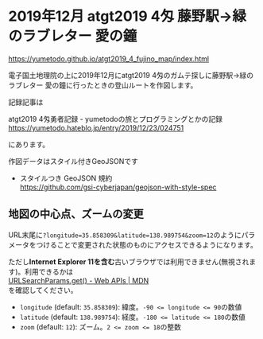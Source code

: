 # 2019年12月 atgt2019 4匁 藤野駅→緑のラブレター 愛の鐘

https://yumetodo.github.io/atgt2019_4_fujino_map/index.html

電子国土地理院の上に2019年12月にatgt2019 4匁のガムテ探しに藤野駅→緑のラブレター 愛の鐘に行ったときの登山ルートを作図します。

記録記事は

atgt2019 4匁勇者記録 - yumetodoの旅とプログラミングとかの記録
https://yumetodo.hateblo.jp/entry/2019/12/23/024751

にあります。

作図データはスタイル付きGeoJSONです

- スタイルつき GeoJSON 規約  
https://github.com/gsi-cyberjapan/geojson-with-style-spec

## 地図の中心点、ズームの変更

URL末尾に`?longitude=35.858309&latitude=138.989754&zoom=12`のようにパラメータをつけることで変更された状態のものにアクセスできるようになります。

ただし**Internet Explorer 11を含む**古いブラウザでは利用できません(無視されます)。利用できるかは  
[URLSearchParams.get() - Web APIs | MDN](https://developer.mozilla.org/en-US/docs/Web/API/URLSearchParams/get#Browser_compatibility)  
を確認してください。

- `longitude` (default: `35.858309`): 緯度。`-90 <= longitude <= 90`の数値
- `latitude` (default: `138.989754`): 経度。`-180 <= latitude <= 180`の数値
- `zoom` (default: `12`): ズーム。`2 <= zoom <= 18`の整数
